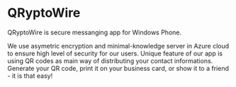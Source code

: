 # QRyptoWire

QRyptoWire is secure messanging app for Windows Phone. 

We use asymetric encryption and minimal-knowledge server in Azure cloud to ensure high level of security for our users. Unique feature of our app is using QR codes as main way of distributing your contact informations. Generate your QR code, print it on your business card, or show it to a friend - it is that easy!
